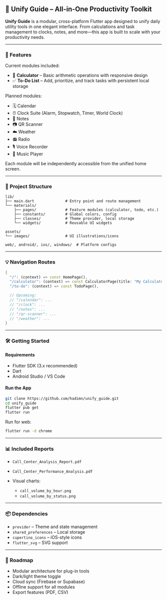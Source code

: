 ## 🧭 Unify Guide – All-in-One Productivity Toolkit

**Unify Guide** is a modular, cross-platform Flutter app designed to unify daily utility tools in one elegant interface. From calculations and task management to clocks, notes, and more—this app is built to scale with your productivity needs.

---

### 🚀 Features

Current modules included:

* 🧮 **Calculator** – Basic arithmetic operations with responsive design
* ✅ **To-Do List** – Add, prioritize, and track tasks with persistent local storage

Planned modules:

* 🗓️ Calendar
* ⏰ Clock Suite (Alarm, Stopwatch, Timer, World Clock)
* 📝 Notes
* 📷 QR Scanner
* ☁️ Weather
* 📻 Radio
* 🎙️ Voice Recorder
* 🎵 Music Player

Each module will be independently accessible from the unified home screen.

---

### 🧱 Project Structure

```
lib/
├── main.dart              # Entry point and route management
└── materials/
    ├── pages/             # Feature modules (calculator, todo, etc.)
    ├── constants/         # Global colors, config
    ├── classes/           # Theme provider, local storage
    └── widgets/           # Reusable UI widgets

assets/
└── images/                # UI illustrations/icons

web/, android/, ios/, windows/  # Platform configs
```

---

### 💡 Navigation Routes

```dart
{
  "/": (context) => const HomePage(),
  "/calculator": (context) => const CalculatorPage(title: "My Calculator"),
  "/to-do": (context) => const TodoPage(),

  // Upcoming:
  // "/calendar": ...
  // "/clock": ...
  // "/notes": ...
  // "/qr-scanner": ...
  // "/weather": ...
}
```

---

### 🛠️ Getting Started

#### Requirements

* Flutter SDK (3.x recommended)
* Dart
* Android Studio / VS Code

#### Run the App

```bash
git clone https://github.com/hadimn/unify_guide.git
cd unify_guide
flutter pub get
flutter run
```

Run for web:

```bash
flutter run -d chrome
```

---

### 📊 Included Reports

* `Call_Center_Analysis_Report.pdf`
* `Call_Center_Performance_Analysis.pdf`
* Visual charts:

  * `call_volume_by_hour.png`
  * `call_volume_by_status.png`

---

### 📦 Dependencies

* `provider` – Theme and state management
* `shared_preferences` – Local storage
* `cupertino_icons` – iOS-style icons
* `flutter_svg` – SVG support

---

### 🔮 Roadmap

* Modular architecture for plug-in tools
* Dark/light theme toggle
* Cloud sync (Firebase or Supabase)
* Offline support for all modules
* Export features (PDF, CSV)
